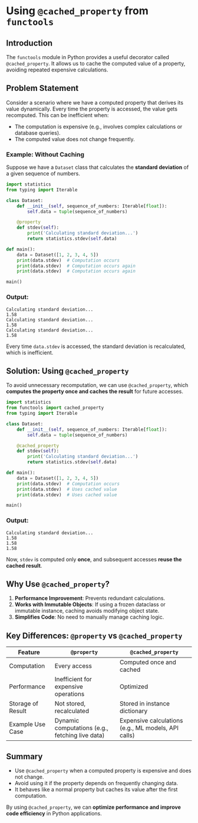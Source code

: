 # Using `@cached_property` from `functools`

## Introduction

The `functools` module in Python provides a useful decorator called `@cached_property`. It allows us to cache the computed value of a property, avoiding repeated expensive calculations.

## Problem Statement

Consider a scenario where we have a computed property that derives its value dynamically. Every time the property is accessed, the value gets recomputed. This can be inefficient when:

- The computation is expensive (e.g., involves complex calculations or database queries).
- The computed value does not change frequently.

### Example: Without Caching

Suppose we have a `Dataset` class that calculates the **standard deviation** of a given sequence of numbers.

```python
import statistics
from typing import Iterable

class Dataset:
    def __init__(self, sequence_of_numbers: Iterable[float]):
        self.data = tuple(sequence_of_numbers)

    @property
    def stdev(self):
        print('Calculating standard deviation...')
        return statistics.stdev(self.data)

def main():
    data = Dataset([1, 2, 3, 4, 5])
    print(data.stdev)  # Computation occurs
    print(data.stdev)  # Computation occurs again
    print(data.stdev)  # Computation occurs again

main()
```

### Output:

```
Calculating standard deviation...
1.58
Calculating standard deviation...
1.58
Calculating standard deviation...
1.58
```

Every time `data.stdev` is accessed, the standard deviation is recalculated, which is inefficient.

## Solution: Using `@cached_property`

To avoid unnecessary recomputation, we can use `@cached_property`, which **computes the property once and caches the result** for future accesses.

```python
import statistics
from functools import cached_property
from typing import Iterable

class Dataset:
    def __init__(self, sequence_of_numbers: Iterable[float]):
        self.data = tuple(sequence_of_numbers)

    @cached_property
    def stdev(self):
        print('Calculating standard deviation...')
        return statistics.stdev(self.data)

def main():
    data = Dataset([1, 2, 3, 4, 5])
    print(data.stdev)  # Computation occurs
    print(data.stdev)  # Uses cached value
    print(data.stdev)  # Uses cached value

main()
```

### Output:

```
Calculating standard deviation...
1.58
1.58
1.58
```

Now, `stdev` is computed only **once**, and subsequent accesses **reuse the cached result**.

## Why Use `@cached_property`?

1. **Performance Improvement**: Prevents redundant calculations.
2. **Works with Immutable Objects**: If using a frozen dataclass or immutable instance, caching avoids modifying object state.
3. **Simplifies Code**: No need to manually manage caching logic.

## Key Differences: `@property` vs `@cached_property`

| Feature           | `@property`                                     | `@cached_property`                                  |
| ----------------- | ----------------------------------------------- | --------------------------------------------------- |
| Computation       | Every access                                    | Computed once and cached                            |
| Performance       | Inefficient for expensive operations            | Optimized                                           |
| Storage of Result | Not stored, recalculated                        | Stored in instance dictionary                       |
| Example Use Case  | Dynamic computations (e.g., fetching live data) | Expensive calculations (e.g., ML models, API calls) |

## Summary

- Use `@cached_property` when a computed property is expensive and does not change.
- Avoid using it if the property depends on frequently changing data.
- It behaves like a normal property but caches its value after the first computation.

By using `@cached_property`, we can **optimize performance and improve code efficiency** in Python applications.
